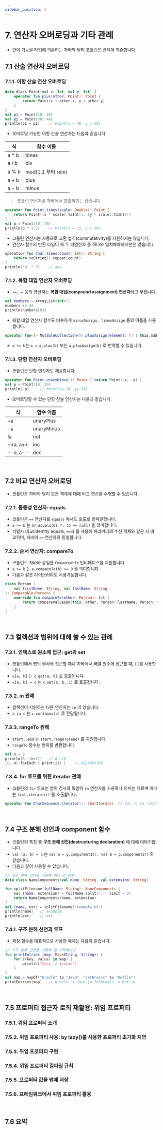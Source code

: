 ```yaml
---
sidebar_position: 7
---
```


# 7. 연산자 오버로딩과 기타 관례

- 언어 기능을 타입에 의존하는 자바와 달리 코틀린은 관례에 의존합니다.

## 7.1 산술 연산자 오버로딩

### 7.1.1. 이항 산술 연산 오버로딩

```kt
data dlass Point(val x: Int, val y: Int) {
    operator fun plus(other: Point): Point {
        return Point(x + other.x, y + other.y)
    }
}
val p1 = Point(10, 20)
val p2 = Point(30, 40)
println(p1 + p2)    // Point(x = 40, y = 60)
```

- 오버로딩 가능한 이항 산술 연산자는 다음과 같습니다.

|식|함수 이름|
|-----|-----|
|a * b|times|
|a / b|div|
|a % b|mod(1.1 부터 rem)|
|a + b|plus|
|a - b|minus|

> 코틀린 연산자를 자바에서 호출하기는 쉽습니다.

```kt
operator fun Point.times(scale: Double): Point {
    return Point((x * scale).toInt(), (y * scale).toInt())
}
val p = Point(10, 20)
println(p * 1.5)    // Point(x = 15, y = 30)
```

- 코틀린 연산자는 자동으로 교환 법칙(commutativity)를 지원하지는 않습니다.
- 연산자 함수의 반환 타입이 꼭 두 피연산자 중 하나와 일치해야하지만은 않습니다.

```kt
operatior fun Char.times(count: Int): String {
    return toString().repeat(count)
}
println('a' * 3)    // aaa
```

### 7.1.2. 복합 대입 연산자 오버로딩

- `+=`, `-=` 등의 연산자는 **복합 대입(compound assignment) 연산자**라고 부릅니다.

```kt
val numbers = ArrayList<Int>()
numbers += 42
println(numbers[0])
```

- 복합 대입 연산자 함수도 비슷하게 `minusAssign, timesAssign` 등의 이름을 사용합니다.

```kt
operator fun<T> MutableCollection<T>.plusAssign(element: T) { this.add(element) }
```

- `a += b`는 `a = a.plus(b)` 또는 `a.plusAssign(b)` 로 번역할 수 있습니다.

### 7.1.3. 단항 연산자 오버로딩

- 코틀린은 단항 연산자도 제공합니다.

```kt
operator fun Point.unaryMinus(): Point { return Point(-x, -y) }
val p = Point(10, 20)
println(-p)     // Point(x=-10, y=-20)
```

- 오버로딩할 수 있는 단항 산술 연산자는 다음과 같습니다.

|식|함수 이름|
|-|-|
|+a|unaryPlus|
|-a|unaryMinus|
|!a|not|
|++a, a++|inc|
|--a, a--|dec|

<br/>

## 7.2 비교 연산자 오버로딩

- 코틀린은 자바와 달리 모든 객체에 대해 비교 연산을 수행할 수 있습니다.

### 7.2.1. 동등성 연산자: equals

- 코틀린은 `==` 연산자를 `equals` 메서드 호출로 컴파일합니다.
- `a == b` 는 `a?.equals(b) ?: (b == null)` 을 의미합니다.
- 식별자 비교(identity equals, `===`) 를 사용해 파라미터의 수신 객체와 같은 지 비교하며, 자바의 `==` 연산자와 동일합니다.

### 7.2.2. 순서 연산자: compareTo

- 코틀린도 자바와 동일한 `Compareable` 인터페이스를 지원합니다.
- `a >= b` 는 `a.compareTo(b) >= 0` 을 의미합니다.
- 다음과 같은 라이브러리도 사용가능합니다.

```kt
class Person (
    val firstName: String, val lastName: String
): Comparable<Person> {
    override fun compareTo(other: Person): Int {
        return compareValuesBy(this, other, Person::lastName, Person::firstName)
    }
}
```

<br/>

## 7.3 컬렉션과 범위에 대해 쓸 수 있는 관례

### 7.3.1. 인덱스로 원소에 접근: get과 set

- 코틀린에서 맵의 원사에 접근할 때나 자바에서 배열 원소에 접근할 때, `[]`를 사용합니다.
- `x[a, b]` 는 `x.get(a, b)` 로 호출됩니다.
- `x[a, b] = c` 는 `x.set(a, b, c)` 로 호출됩니다. 

### 7.3.2. in 관례

- 컬렉션이 지원하는 다른 연산자는 `in` 이 있습니다.
- `a in c` 는 `c.contains(a)` 로 전달됩니다.

### 7.3.3. rangeTo 관례

- `start..end` 는 `start.rangeTo(end)` 를 지원합니다.
- `rangeTo` 함수는 범위를 반환합니다.

```kt
val n = 9
println(0..(n+1))   // 0..10
(0..n).forEach { print(it) }    // 0123456789
```

### 7.3.4. for 루프를 위한 iterator 관례

- 코틀린의 `for` 루프는 범위 검사와 똑같이 `in` 연산자를 사용하나 의미는 다르며 이때는 `list.iterator()` 를 호출합니다.

```kt
operator fun CharSequence.iterator(): CharIterator  // for (c in "abc")
```

<br/>

## 7.4 구조 분해 선언과 component 함수

- 코틀린의 특징 중 **구조 분해 선언(destructuring declaration)** 에 대해 이야기합니다.
- `val (a, b) = p` 는 `val a = p.component1(), val b = p.component2()` 와 같습니다.
- 다음과 같이 사용할 수 있습니다.

```kt
// 구조 분해 선언을 사용해 여러 값 반환
data class NameComponents(val name: String, val extension: String)

fun splitFilename(fullName: String): NameComponents {
    val (name, extension) = fullName.split('.', limit = 2)
    return NameComponents(name, extension)
}
val (name, ext) = splitFilename("example.kt")
println(name)   // example
println(ext)    // ext
```

### 7.4.1. 구조 분해 선언과 루프

- 확장 함수를 대표적으로 사용한 예제는 다음과 같습니다.

```kt
// 구조 분해 선언을 사용해 맵 이터레이션
fun printEntries (map: Map<String, String>) {
    for ((key, value) in map) {
        println("$key -> $value")
    }
}
val map = mapOf("Oracle" to "Java", "JetBrains" to "Kotlin")
printEntries(map)   // Oracle -> Java \n JetBrains -> Kotlin
```

<br/>

## 7.5 프로퍼티 접근자 로직 재활용: 위임 프로퍼티

### 7.5.1. 위임 프로퍼티 소개

### 7.5.2. 위임 프로퍼티 사용: by lazy()를 사용한 프로퍼티 초기화 지연

### 7.5.3. 위임 프로퍼티 구현

### 7.5.4. 위임 프로퍼티 컴파일 규칙

### 7.5.5. 프로퍼티 값을 맵에 저장

### 7.5.6. 프레임워크에서 위임 프로퍼티 활용

<br/>

## 7.6 요약